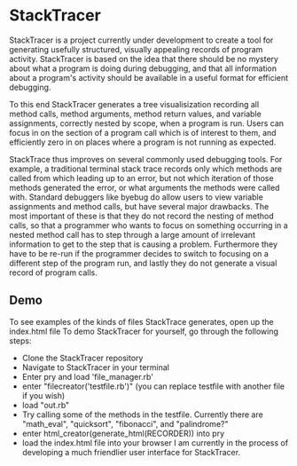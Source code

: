 # StackTracer
StackTracer is a project currently under development to create a tool for generating usefully structured, visually appealing
records of program activity. StackTracer is based on the idea that there should be no mystery about what a program is doing during debugging,
and that all information about a program's activity should be available in a useful format for efficient debugging.

To this end StackTracer generates a tree visualisization recording all method calls, method arguments, method return values, and
variable assignments, correctly nested by scope, when a program is run. Users can focus in on the section of a program call which
is of interest to them, and efficiently zero in on places where a program is not running as expected.

StackTrace thus improves on several commonly used debugging tools. For example, a traditional terminal stack trace records only which
methods are called from which leading up to an error, but not which iteration of those methods generated the error, or what arguments
the methods were called with. Standard debuggers like byebug do allow users to view variable assignments and method calls, but have several
major drawbacks. The most important of these is that they do not record the nesting of method calls, so that a programmer who wants to focus
on something occurring in a nested method call has to step through a large amount of irrelevant information to get to the step
that is causing a problem. Furthermore they have to be re-run if the programmer decides to switch to focusing on a different step
of the program run, and lastly they do not generate a visual record of program calls.
## Demo
To see examples of the kinds of files StackTrace generates, open up the index.html file
To demo StackTracer for yourself, go through the following steps:
* Clone the StackTracer repository
* Navigate to StackTracer in your terminal
* Enter pry and load 'file_manager.rb'
* enter "filecreator('testfile.rb')" (you can replace testfile with another file if you wish)
* load "out.rb"
* Try calling some of the methods in the testfile. Currently there are "math_eval", "quicksort", "fibonacci", and "palindrome?"
* enter html_creator(generate_html(RECORDER)) into pry
* load the index.html file into your browser
I am currently in the process of developing a much friendlier user interface for StackTracer.
